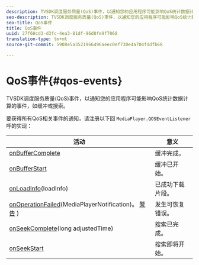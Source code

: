 ```yaml
---
description: TVSDK调度服务质量(QoS)事件，以通知您的应用程序可能影响QoS统计数据计算的事件，如缓冲或搜索。
seo-description: TVSDK调度服务质量(QoS)事件，以通知您的应用程序可能影响QoS统计数据计算的事件，如缓冲或搜索。
seo-title: QoS事件
title: QoS事件
uuid: 27f60cd3-d3fc-4ea3-81df-96d0fe9f7068
translation-type: tm+mt
source-git-commit: 5908e5a3521966496aeec0ef730e4a704fddfb68

---
```



# QoS事件{#qos-events}

TVSDK调度服务质量(QoS)事件，以通知您的应用程序可能影响QoS统计数据计算的事件，如缓冲或搜索。

要获得所有QoS相关事件的通知，请注册以下回 `MediaPlayer.QOSEventListener` 呼的实现：

| 活动 | 意义 |
|---|---|
| [onBufferComplete](https://help.adobe.com/en_US/primetime/api/psdk/javadoc_1.4/com/adobe/mediacore/MediaPlayer.QOSEventListener.html#onBufferComplete()) | 缓冲完成。 |
| [onBufferStart](https://help.adobe.com/en_US/primetime/api/psdk/javadoc_1.4/com/adobe/mediacore/MediaPlayer.QOSEventListener.html#onBufferStart()) | 缓冲已开始。 |
| [onLoadInfo](https://help.adobe.com/en_US/primetime/api/psdk/javadoc_1.4/com/adobe/mediacore/MediaPlayer.QOSEventListener.html#onLoadInfo(com.adobe.mediacore.qos.LoadInfo))(loadInfo) | 已成功下载片段。 |
| [onOperationFailed](https://help.adobe.com/en_US/primetime/api/psdk/javadoc_1.4/com/adobe/mediacore/MediaPlayer.QOSEventListener.html)(MediaPlayerNotification)。 [警告](https://help.adobe.com/en_US/primetime/api/psdk/javadoc_1.4/com/adobe/mediacore/MediaPlayerNotification.Warning.html) ) | 发生可恢复错误。 |
| [onSeekComplete](https://help.adobe.com/en_US/primetime/api/psdk/javadoc_1.4/com/adobe/mediacore/MediaPlayer.QOSEventListener.html#onSeekComplete(long))(long adjustedTime) | 搜索已完成。 |
| [onSeekStart](https://help.adobe.com/en_US/primetime/api/psdk/javadoc_1.4/com/adobe/mediacore/MediaPlayer.QOSEventListener.html#onSeekStart()) | 搜索即将开始。 |